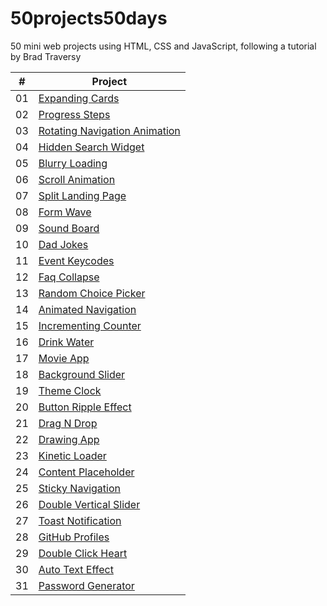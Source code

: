 # 50projects50days
50 mini web projects using HTML, CSS and JavaScript, following a tutorial by Brad Traversy


|  #  | Project                                                                                                                     |
| :-: | --------------------------------------------------------------------------------------------------------------------------- |
| 01  | [Expanding Cards](https://github.com/anastasija-angelovska/50projects50days/tree/main/Expanding%20cards)                    |
| 02  | [Progress Steps](https://github.com/anastasija-angelovska/50projects50days/tree/main/The%20steps)                           |
| 03  | [Rotating Navigation Animation](https://github.com/anastasija-angelovska/50projects50days/tree/main/Rotating%20navigation)  | 
| 04  | [Hidden Search Widget](https://github.com/anastasija-angelovska/50projects50days/tree/main/Hidden%20search)                 |
| 05  | [Blurry Loading](https://github.com/anastasija-angelovska/50projects50days/tree/main/Blurry%20loading)                      |
| 06  | [Scroll Animation](https://github.com/anastasija-angelovska/50projects50days/tree/main/Scroll%20animation)                  |
| 07  | [Split Landing Page](https://github.com/anastasija-angelovska/50projects50days/tree/main/Split%20landing%20page)            |
| 08  | [Form Wave](https://github.com/anastasija-angelovska/50projects50days/tree/main/From%20input%20wave)                        | 
| 09  | [Sound Board](https://github.com/anastasija-angelovska/50projects50days/tree/main/Sound%20board)                            |
| 10  | [Dad Jokes](https://github.com/anastasija-angelovska/50projects50days/tree/main/Dad%20Jokes)                                |
| 11  | [Event Keycodes](https://github.com/anastasija-angelovska/50projects50days/tree/main/Event%20key%20codes)                   |
| 12  | [Faq Collapse](https://github.com/anastasija-angelovska/50projects50days/tree/main/Faq%20Collapse)                          |
| 13  | [Random Choice Picker](https://github.com/anastasija-angelovska/50projects50days/tree/main/Random%20Choice%20Picker)        | 
| 14  | [Animated Navigation](https://github.com/anastasija-angelovska/50projects50days/tree/main/Animated%20Navigation)            |
| 15  | [Incrementing Counter](https://github.com/anastasija-angelovska/50projects50days/tree/main/Incrementing%20counter)          |
| 16  | [Drink Water](https://github.com/anastasija-angelovska/50projects50days/tree/main/Drink%20water)                            |
| 17  | [Movie App](https://github.com/anastasija-angelovska/50projects50days/tree/main/Movie%20app)                                |
| 18  | [Background Slider](https://github.com/anastasija-angelovska/50projects50days/tree/main/Background%20slider)                |
| 19  | [Theme Clock](https://github.com/anastasija-angelovska/50projects50days/tree/main/Theme%20clock)                            |
| 20  | [Button Ripple Effect](https://github.com/anastasija-angelovska/50projects50days/tree/main/Button%20ripple%20effect)        |
| 21  | [Drag N Drop ](https://github.com/anastasija-angelovska/50projects50days/tree/main/Drag%20N%20Drop)                         |
| 22  | [Drawing App ](https://github.com/anastasija-angelovska/50projects50days/tree/main/Drawing%20app)                           |
| 23  | [Kinetic Loader](https://github.com/anastasija-angelovska/50projects50days/tree/main/Kinetic%20loader)                      |
| 24  | [Content Placeholder](https://github.com/anastasija-angelovska/50projects50days/tree/main/Content%20placeholder)            |
| 25  | [Sticky Navigation](https://github.com/anastasija-angelovska/50projects50days/tree/main/Sticky%20navigation)                |
| 26  | [Double Vertical Slider](https://github.com/anastasija-angelovska/50projects50days/tree/main/Double%20vertical%20slider)    |
| 27  | [Toast Notification](https://github.com/anastasija-angelovska/50projects50days/tree/main/Toast%20notification)              |
| 28  | [GitHub Profiles](https://github.com/anastasija-angelovska/50projects50days/tree/main/Github%20profiles)                    |
| 29  | [Double Click Heart](https://github.com/anastasija-angelovska/50projects50days/tree/main/Double%20click%20heart)            |
| 30  | [Auto Text Effect](https://github.com/anastasija-angelovska/50projects50days/tree/main/Auto%20text%20effect)                |
| 31  | [Password Generator](https://github.com/anastasija-angelovska/50projects50days/tree/main/Password%20generator)              |
